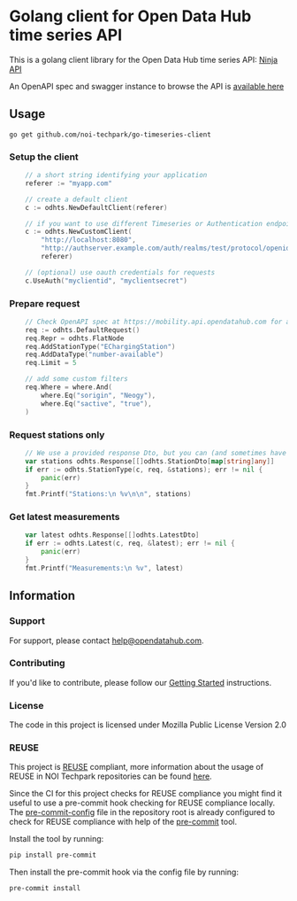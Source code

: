 <!--
SPDX-FileCopyrightText: 2024 NOI Techpark <digital@noi.bz.it>

SPDX-License-Identifier: CC0-1.0
-->

# Golang client for Open Data Hub time series API

This is a golang client library for the Open Data Hub time series API:
[Ninja API](https://github.com/noi-techpark/it.bz.opendatahub.api.mobility-ninja)

An OpenAPI spec and swagger instance to browse the API is [available here](https://mobility.api.opendatahub.com)

## Usage
`go get github.com/noi-techpark/go-timeseries-client`


### Setup the client
```go
	// a short string identifying your application
	referer := "myapp.com"

	// create a default client
	c := odhts.NewDefaultClient(referer)

	// if you want to use different Timeseries or Authentication endpoints, create a custom client instead
	c := odhts.NewCustomClient(
		"http://localhost:8080",
		"http://authserver.example.com/auth/realms/test/protocol/openid-connect/token",
		referer)

	// (optional) use oauth credentials for requests
	c.UseAuth("myclientid", "myclientsecret")
```

### Prepare request
```go
	// Check OpenAPI spec at https://mobility.api.opendatahub.com for all options
	req := odhts.DefaultRequest()
	req.Repr = odhts.FlatNode
	req.AddStationType("EChargingStation")
	req.AddDataType("number-available")
	req.Limit = 5

	// add some custom filters
	req.Where = where.And(
		where.Eq("sorigin", "Neogy"),
		where.Eq("sactive", "true"),
	)
```

### Request stations only
```go
	// We use a provided response Dto, but you can (and sometimes have to) pass your own JSON-mappable types
	var stations odhts.Response[[]odhts.StationDto[map[string]any]]
	if err := odhts.StationType(c, req, &stations); err != nil {
		panic(err)
	}
	fmt.Printf("Stations:\n %v\n\n", stations)
```

### Get latest measurements
```go
	var latest odhts.Response[[]odhts.LatestDto]
	if err := odhts.Latest(c, req, &latest); err != nil {
		panic(err)
	}
	fmt.Printf("Measurements:\n %v", latest)
```

## Information

### Support

For support, please contact [help@opendatahub.com](mailto:help@opendatahub.com).

### Contributing

If you'd like to contribute, please follow our [Getting
Started](https://github.com/noi-techpark/odh-docs/wiki/Contributor-Guidelines:-Getting-started)
instructions.
### License
The code in this project is licensed under Mozilla Public License Version 2.0

### REUSE

This project is [REUSE](https://reuse.software) compliant, more information about the usage of REUSE in NOI Techpark repositories can be found [here](https://github.com/noi-techpark/odh-docs/wiki/Guidelines-for-developers-and-licenses#guidelines-for-contributors-and-new-developers).

Since the CI for this project checks for REUSE compliance you might find it useful to use a pre-commit hook checking for REUSE compliance locally. The [pre-commit-config](.pre-commit-config.yaml) file in the repository root is already configured to check for REUSE compliance with help of the [pre-commit](https://pre-commit.com) tool.

Install the tool by running:
```bash
pip install pre-commit
```
Then install the pre-commit hook via the config file by running:
```bash
pre-commit install
```